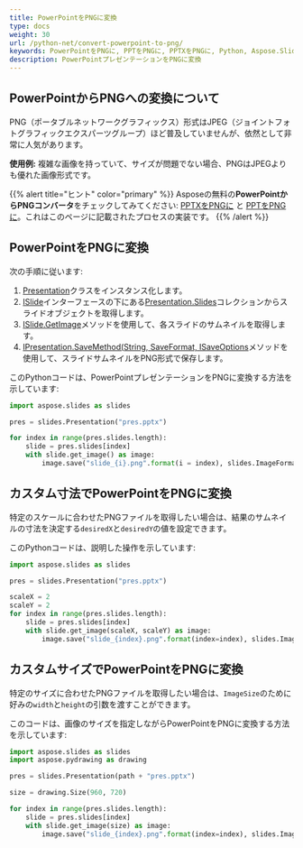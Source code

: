 ```yaml
---
title: PowerPointをPNGに変換
type: docs
weight: 30
url: /python-net/convert-powerpoint-to-png/
keywords: PowerPointをPNGに, PPTをPNGに, PPTXをPNGに, Python, Aspose.Slides for Python via .NET
description: PowerPointプレゼンテーションをPNGに変換
---
```


## **PowerPointからPNGへの変換について**

PNG（ポータブルネットワークグラフィックス）形式はJPEG（ジョイントフォトグラフィックエクスパーツグループ）ほど普及していませんが、依然として非常に人気があります。

**使用例:** 複雑な画像を持っていて、サイズが問題でない場合、PNGはJPEGよりも優れた画像形式です。

{{% alert title="ヒント" color="primary" %}} Asposeの無料の**PowerPointからPNGコンバータ**をチェックしてみてください: [PPTXをPNGに](https://products.aspose.app/slides/conversion/pptx-to-png) と [PPTをPNGに](https://products.aspose.app/slides/conversion/ppt-to-png)。これはこのページに記載されたプロセスの実装です。 {{% /alert %}}

## **PowerPointをPNGに変換**

次の手順に従います:

1. [Presentation](https://reference.aspose.com/slides/python-net/aspose.slides/presentation/)クラスをインスタンス化します。
2. [ISlide](https://reference.aspose.com/slides/python-net/aspose.slides/islide/)インターフェースの下にある[Presentation.Slides](https://reference.aspose.com/slides/python-net/aspose.slides/presentation/)コレクションからスライドオブジェクトを取得します。
3. [ISlide.GetImage](https://reference.aspose.com/slides/python-net/aspose.slides/islide/)メソッドを使用して、各スライドのサムネイルを取得します。
4. [IPresentation.SaveMethod(String, SaveFormat, ISaveOptions](https://reference.aspose.com/slides/python-net/aspose.slides/ipresentation/)メソッドを使用して、スライドサムネイルをPNG形式で保存します。

このPythonコードは、PowerPointプレゼンテーションをPNGに変換する方法を示しています:

```py
import aspose.slides as slides

pres = slides.Presentation("pres.pptx")

for index in range(pres.slides.length):
    slide = pres.slides[index]
    with slide.get_image() as image:
        image.save("slide_{i}.png".format(i = index), slides.ImageFormat.PNG)
```

## **カスタム寸法でPowerPointをPNGに変換**

特定のスケールに合わせたPNGファイルを取得したい場合は、結果のサムネイルの寸法を決定する`desiredX`と`desiredY`の値を設定できます。

このPythonコードは、説明した操作を示しています:

```py
import aspose.slides as slides

pres = slides.Presentation("pres.pptx")

scaleX = 2
scaleY = 2
for index in range(pres.slides.length):
    slide = pres.slides[index]
    with slide.get_image(scaleX, scaleY) as image:
        image.save("slide_{index}.png".format(index=index), slides.ImageFormat.PNG)
```

## **カスタムサイズでPowerPointをPNGに変換**

特定のサイズに合わせたPNGファイルを取得したい場合は、`ImageSize`のために好みの`width`と`height`の引数を渡すことができます。

このコードは、画像のサイズを指定しながらPowerPointをPNGに変換する方法を示しています:

```py
import aspose.slides as slides
import aspose.pydrawing as drawing

pres = slides.Presentation(path + "pres.pptx")

size = drawing.Size(960, 720)

for index in range(pres.slides.length):
    slide = pres.slides[index]
    with slide.get_image(size) as image:
        image.save("slide_{index}.png".format(index=index), slides.ImageFormat.PNG)
```